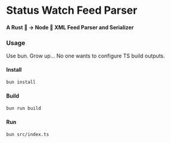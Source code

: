 # Status Watch Feed Parser
#### A Rust 🦀 -> Node 🦃 XML Feed Parser and Serializer

### Usage

Use bun.  Grow up... No one wants to configure TS build outputs.

#### Install
```bash
bun install
```

#### Build
```bash
bun run build
```

#### Run
```bash
bun src/index.ts
```
